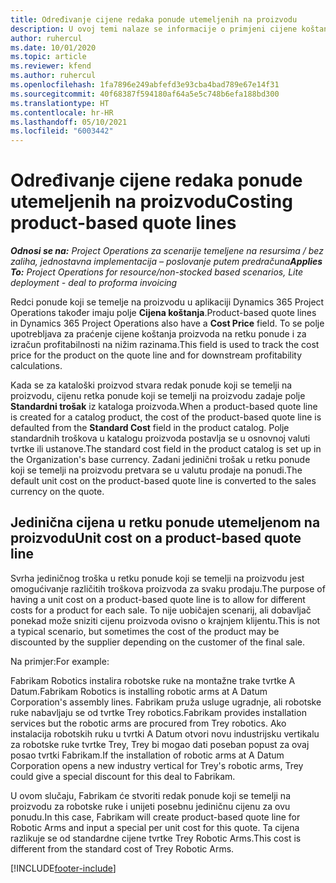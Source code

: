 ```yaml
---
title: Određivanje cijene redaka ponude utemeljenih na proizvodu
description: U ovoj temi nalaze se informacije o primjeni cijene koštanja na redak ponude koji se temelji na proizvodu.
author: ruhercul
ms.date: 10/01/2020
ms.topic: article
ms.reviewer: kfend
ms.author: ruhercul
ms.openlocfilehash: 1fa7896e249abfefd3e93cba4bad789e67e14f31
ms.sourcegitcommit: 40f68387f594180af64a5e5c748b6efa188bd300
ms.translationtype: HT
ms.contentlocale: hr-HR
ms.lasthandoff: 05/10/2021
ms.locfileid: "6003442"
---
```

# <a name="costing-product-based-quote-lines"></a><span data-ttu-id="210d8-103">Određivanje cijene redaka ponude utemeljenih na proizvodu</span><span class="sxs-lookup"><span data-stu-id="210d8-103">Costing product-based quote lines</span></span>

<span data-ttu-id="210d8-104">_**Odnosi se na:** Project Operations za scenarije temeljene na resursima / bez zaliha, jednostavna implementacija – poslovanje putem predračuna_</span><span class="sxs-lookup"><span data-stu-id="210d8-104">_**Applies To:** Project Operations for resource/non-stocked based scenarios, Lite deployment - deal to proforma invoicing_</span></span>


<span data-ttu-id="210d8-105">Redci ponude koji se temelje na proizvodu u aplikaciji Dynamics 365 Project Operations također imaju polje **Cijena koštanja**.</span><span class="sxs-lookup"><span data-stu-id="210d8-105">Product-based quote lines in Dynamics 365 Project Operations also have a **Cost Price** field.</span></span> <span data-ttu-id="210d8-106">To se polje upotrebljava za praćenje cijene koštanja proizvoda na retku ponude i za izračun profitabilnosti na nižim razinama.</span><span class="sxs-lookup"><span data-stu-id="210d8-106">This field is used to track the cost price for the product on the quote line and for downstream profitability calculations.</span></span>

<span data-ttu-id="210d8-107">Kada se za kataloški proizvod stvara redak ponude koji se temelji na proizvodu, cijenu retka ponude koji se temelji na proizvodu zadaje polje **Standardni trošak** iz kataloga proizvoda.</span><span class="sxs-lookup"><span data-stu-id="210d8-107">When a product-based quote line is created for a catalog product, the cost of the product-based quote line is defaulted from the **Standard Cost** field in the product catalog.</span></span> <span data-ttu-id="210d8-108">Polje standardnih troškova u katalogu proizvoda postavlja se u osnovnoj valuti tvrtke ili ustanove.</span><span class="sxs-lookup"><span data-stu-id="210d8-108">The standard cost field in the product catalog is set up in the Organization's base currency.</span></span> <span data-ttu-id="210d8-109">Zadani jedinični trošak u retku ponude koji se temelji na proizvodu pretvara se u valutu prodaje na ponudi.</span><span class="sxs-lookup"><span data-stu-id="210d8-109">The default unit cost on the product-based quote line is converted to the sales currency on the quote.</span></span>

## <a name="unit-cost-on-a-product-based-quote-line"></a><span data-ttu-id="210d8-110">Jedinična cijena u retku ponude utemeljenom na proizvodu</span><span class="sxs-lookup"><span data-stu-id="210d8-110">Unit cost on a product-based quote line</span></span>

<span data-ttu-id="210d8-111">Svrha jediničnog troška u retku ponude koji se temelji na proizvodu jest omogućivanje različitih troškova proizvoda za svaku prodaju.</span><span class="sxs-lookup"><span data-stu-id="210d8-111">The purpose of having a unit cost on a product-based quote line is to allow for different costs for a product for each sale.</span></span> <span data-ttu-id="210d8-112">To nije uobičajen scenarij, ali dobavljač ponekad može sniziti cijenu proizvoda ovisno o krajnjem klijentu.</span><span class="sxs-lookup"><span data-stu-id="210d8-112">This is not a typical scenario, but sometimes the cost of the product may be discounted by the supplier depending on the customer of the final sale.</span></span>

<span data-ttu-id="210d8-113">Na primjer:</span><span class="sxs-lookup"><span data-stu-id="210d8-113">For example:</span></span>

<span data-ttu-id="210d8-114">Fabrikam Robotics instalira robotske ruke na montažne trake tvrtke A Datum.</span><span class="sxs-lookup"><span data-stu-id="210d8-114">Fabrikam Robotics is installing robotic arms at A Datum Corporation's assembly lines.</span></span> <span data-ttu-id="210d8-115">Fabrikam pruža usluge ugradnje, ali robotske ruke nabavljaju se od tvrtke Trey robotics.</span><span class="sxs-lookup"><span data-stu-id="210d8-115">Fabrikam provides installation services but the robotic arms are procured from Trey robotics.</span></span> <span data-ttu-id="210d8-116">Ako instalacija robotskih ruku u tvrtki A Datum otvori novu industrijsku vertikalu za robotske ruke tvrtke Trey, Trey bi mogao dati poseban popust za ovaj posao tvrtki Fabrikam.</span><span class="sxs-lookup"><span data-stu-id="210d8-116">If the installation of robotic arms at A Datum Corporation opens a new industry vertical for Trey's robotic arms, Trey could give a special discount for this deal to Fabrikam.</span></span>

<span data-ttu-id="210d8-117">U ovom slučaju, Fabrikam će stvoriti redak ponude koji se temelji na proizvodu za robotske ruke i unijeti posebnu jediničnu cijenu za ovu ponudu.</span><span class="sxs-lookup"><span data-stu-id="210d8-117">In this case, Fabrikam will create product-based quote line for Robotic Arms and input a special per unit cost for this quote.</span></span> <span data-ttu-id="210d8-118">Ta cijena razlikuje se od standardne cijene tvrtke Trey Robotic Arms.</span><span class="sxs-lookup"><span data-stu-id="210d8-118">This cost is different from the standard cost of Trey Robotic Arms.</span></span>


[!INCLUDE[footer-include](../../includes/footer-banner.md)]
